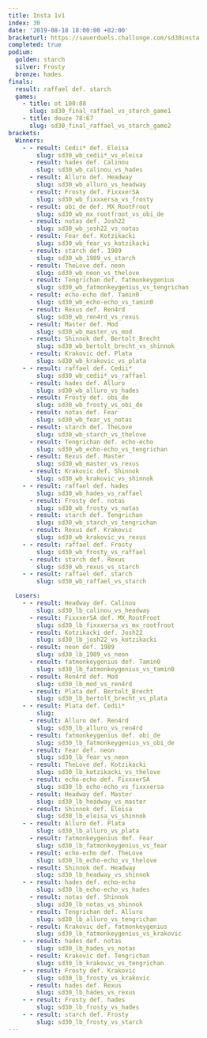 ```yaml
---
title: Insta 1v1
index: 30
date: '2019-08-18 18:00:00 +02:00'
bracketurl: https://sauerduels.challonge.com/sd30insta
completed: true
podium:
  golden: starch
  silver: Frosty
  bronze: hades
finals:
  result: raffael def. starch
  games:
    - title: ot 100:88
      slug: sd30_final_raffael_vs_starch_game1
    - title: douze 78:67
      slug: sd30_final_raffael_vs_starch_game2
brackets:
  Winners:
    - - result: Cedii* def. Eleisa
        slug: sd30_wb_cedii*_vs_eleisa
      - result: hades def. Calinou
        slug: sd30_wb_calinou_vs_hades
      - result: Alluro def. Headway
        slug: sd30_wb_alluro_vs_headway
      - result: Frosty def. FixxxerSA
        slug: sd30_wb_fixxxersa_vs_frosty
      - result: obi_de def. MX_RootFroot
        slug: sd30_wb_mx_rootfroot_vs_obi_de
      - result: notas def. Josh22
        slug: sd30_wb_josh22_vs_notas
      - result: Fear def. Kotzikacki
        slug: sd30_wb_fear_vs_kotzikacki
      - result: starch def. 1989
        slug: sd30_wb_1989_vs_starch
      - result: TheLove def. neon
        slug: sd30_wb_neon_vs_thelove
      - result: Tengrichan def. fatmonkeygenius
        slug: sd30_wb_fatmonkeygenius_vs_tengrichan
      - result: echo-echo def. Tamin0
        slug: sd30_wb_echo-echo_vs_tamin0
      - result: Rexus def. Ren4rd
        slug: sd30_wb_ren4rd_vs_rexus
      - result: Master def. Mod
        slug: sd30_wb_master_vs_mod
      - result: Shinnok def. Bertolt_Brecht
        slug: sd30_wb_bertolt_brecht_vs_shinnok
      - result: Krakovic def. Plata
        slug: sd30_wb_krakovic_vs_plata
    - - result: raffael def. Cedii*
        slug: sd30_wb_cedii*_vs_raffael
      - result: hades def. Alluro
        slug: sd30_wb_alluro_vs_hades
      - result: Frosty def. obi_de
        slug: sd30_wb_frosty_vs_obi_de
      - result: notas def. Fear
        slug: sd30_wb_fear_vs_notas
      - result: starch def. TheLove
        slug: sd30_wb_starch_vs_thelove
      - result: Tengrichan def. echo-echo
        slug: sd30_wb_echo-echo_vs_tengrichan
      - result: Rexus def. Master
        slug: sd30_wb_master_vs_rexus
      - result: Krakovic def. Shinnok
        slug: sd30_wb_krakovic_vs_shinnok
    - - result: raffael def. hades
        slug: sd30_wb_hades_vs_raffael
      - result: Frosty def. notas
        slug: sd30_wb_frosty_vs_notas
      - result: starch def. Tengrichan
        slug: sd30_wb_starch_vs_tengrichan
      - result: Rexus def. Krakovic
        slug: sd30_wb_krakovic_vs_rexus
    - - result: raffael def. Frosty
        slug: sd30_wb_frosty_vs_raffael
      - result: starch def. Rexus
        slug: sd30_wb_rexus_vs_starch
    - - result: raffael def. starch
        slug: sd30_wb_raffael_vs_starch

  Losers:
    - - result: Headway def. Calinou
        slug: sd30_lb_calinou_vs_headway
      - result: FixxxerSA def. MX_RootFroot
        slug: sd30_lb_fixxxersa_vs_mx_rootfroot
      - result: Kotzikacki def. Josh22
        slug: sd30_lb_josh22_vs_kotzikacki
      - result: neon def. 1989
        slug: sd30_lb_1989_vs_neon
      - result: fatmonkeygenius def. Tamin0
        slug: sd30_lb_fatmonkeygenius_vs_tamin0
      - result: Ren4rd def. Mod
        slug: sd30_lb_mod_vs_ren4rd
      - result: Plata def. Bertolt_Brecht
        slug: sd30_lb_bertolt_brecht_vs_plata
    - - result: Plata def. Cedii*
        slug: 
      - result: Alluro def. Ren4rd
        slug: sd30_lb_alluro_vs_ren4rd
      - result: fatmonkeygenius def. obi_de
        slug: sd30_lb_fatmonkeygenius_vs_obi_de
      - result: Fear def. neon
        slug: sd30_lb_fear_vs_neon
      - result: TheLove def. Kotzikacki
        slug: sd30_lb_kotzikacki_vs_thelove
      - result: echo-echo def. FixxxerSA
        slug: sd30_lb_echo-echo_vs_fixxxersa
      - result: Headway def. Master
        slug: sd30_lb_headway_vs_master
      - result: Shinnok def. Eleisa
        slug: sd30_lb_eleisa_vs_shinnok
    - - result: Alluro def. Plata
        slug: sd30_lb_alluro_vs_plata
      - result: fatmonkeygenius def. Fear
        slug: sd30_lb_fatmonkeygenius_vs_fear
      - result: echo-echo def. TheLove
        slug: sd30_lb_echo-echo_vs_thelove
      - result: Shinnok def. Headway
        slug: sd30_lb_headway_vs_shinnok
    - - result: hades def. echo-echo
        slug: sd30_lb_echo-echo_vs_hades
      - result: notas def. Shinnok
        slug: sd30_lb_notas_vs_shinnok
      - result: Tengrichan def. Alluro
        slug: sd30_lb_alluro_vs_tengrichan
      - result: Krakovic def. fatmonkeygenius
        slug: sd30_lb_fatmonkeygenius_vs_krakovic
    - - result: hades def. notas
        slug: sd30_lb_hades_vs_notas
      - result: Krakovic def. Tengrichan
        slug: sd30_lb_krakovic_vs_tengrichan
    - - result: Frosty def. Krakovic
        slug: sd30_lb_frosty_vs_krakovic
      - result: hades def. Rexus
        slug: sd30_lb_hades_vs_rexus
    - - result: Frosty def. hades
        slug: sd30_lb_frosty_vs_hades
    - - result: starch def. Frosty
        slug: sd30_lb_frosty_vs_starch
---
```


